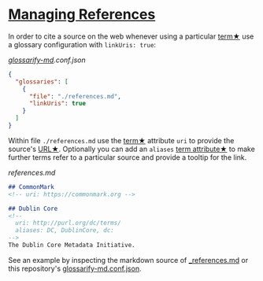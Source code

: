 # [Managing References](#managing-references)

In order to cite a source on the web whenever using a particular [term★][1] use a glossary configuration with `linkUris: true`:

*[glossarify-md][2].conf.json*

```json
{
  "glossaries": [
    {
      "file": "./references.md",
      "linkUris": true
    }
  ]
}
```

Within file `./references.md` use the [term★][1] attribute `uri` to provide the source's [URL★][3]. Optionally you can add an `aliases` [term attribute★][4] to make further terms refer to a particular source and provide a tooltip for the link.

*references.md*

```md
## CommonMark
<!-- uri: https://commonmark.org -->

## Dublin Core
<!--
  uri: http://purl.org/dc/terms/
  aliases: DC, DublinCore, dc:
-->
The Dublin Core Metadata Initiative.
```

See an example by inspecting the markdown source of [\_references.md][5] or this repository's [glossarify-md.conf.json][6].

[1]: ./glossary.md#term "A term is denoted by a heading in a markdown file which is told glossarify-md to be a glossary file."

[2]: https://github.com/about-code/glossarify-md "This project."

[3]: ./glossary.md#uri--url "Uniform Resource Identifier and Uniform Resource Locator are both the same thing, which is an ID with a syntax scheme://authority.tld/path/#fragment?query like https://my.org/foo/#bar?q=123."

[4]: ./glossary.md#term-attribute "Term Attributes are passed in a comment following a term's heading."

[5]: ./_references.md

[6]: ../glossarify-md.conf.json
